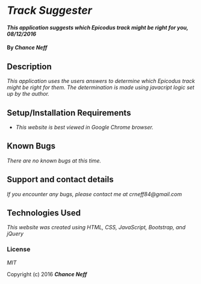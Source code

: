 # _Track Suggester_

#### _This application suggests which Epicodus track might be right for you, 08/12/2016_

#### By _Chance Neff_

## Description

_This application uses the users answers to determine which Epicodus track might be right for them. The determination is made using javacript logic set up by the author._

## Setup/Installation Requirements

* _This website is best viewed in Google Chrome browser._

## Known Bugs

_There are no known bugs at this time._

## Support and contact details

_If you encounter any bugs, please contact me at crneff84@gmail.com_

## Technologies Used

_This website was created using HTML, CSS, JavaScript, Bootstrap, and jQuery_

### License

*MIT*

Copyright (c) 2016 **_Chance Neff_**
